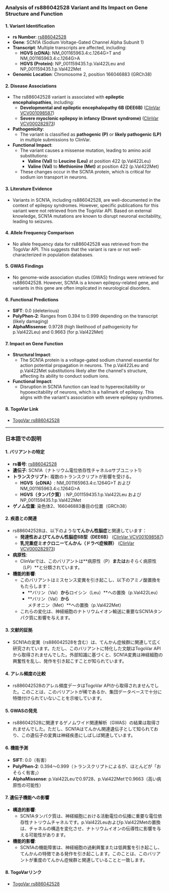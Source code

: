 ### Analysis of rs886042528 Variant and Its Impact on Gene Structure and Function

#### 1. **Variant Identification**
   - **rs Number**: [rs886042528](https://identifiers.org/dbsnp/rs886042528)
   - **Gene**: SCN1A (Sodium Voltage-Gated Channel Alpha Subunit 1)
   - **Transcript**: Multiple transcripts are affected, including:
     - **HGVS (cDNA)**: NM_001165963.4:c.1264G>T and NM_001165963.4:c.1264G>A
     - **HGVS (Protein)**: NP_001159435.1:p.Val422Leu and NP_001159435.1:p.Val422Met
   - **Genomic Location**: Chromosome 2, position 166046883 (GRCh38)

#### 2. **Disease Associations**
   - The rs886042528 variant is associated with **epileptic encephalopathies**, including:
     - **Developmental and epileptic encephalopathy 6B (DEE6B)** ([ClinVar VCV001098587](https://www.ncbi.nlm.nih.gov/clinvar/variation/1098587))
     - **Severe myoclonic epilepsy in infancy (Dravet syndrome)** ([ClinVar VCV000282973](https://www.ncbi.nlm.nih.gov/clinvar/variation/282973))
   - **Pathogenicity**:
     - The variant is classified as **pathogenic (P)** or **likely pathogenic (LP)** in multiple submissions to ClinVar.
   - **Functional Impact**:
     - The variant causes a missense mutation, leading to amino acid substitutions:
       - **Valine (Val)** to **Leucine (Leu)** at position 422 (p.Val422Leu)
       - **Valine (Val)** to **Methionine (Met)** at position 422 (p.Val422Met)
     - These changes occur in the SCN1A protein, which is critical for sodium ion transport in neurons.

#### 3. **Literature Evidence**
   - Variants in SCN1A, including rs886042528, are well-documented in the context of epilepsy syndromes. However, specific publications for this variant were not retrieved from the TogoVar API. Based on external knowledge, SCN1A mutations are known to disrupt neuronal excitability, leading to seizures.

#### 4. **Allele Frequency Comparison**
   - No allele frequency data for rs886042528 was retrieved from the TogoVar API. This suggests that the variant is rare or not well-characterized in population databases.

#### 5. **GWAS Findings**
   - No genome-wide association studies (GWAS) findings were retrieved for rs886042528. However, SCN1A is a known epilepsy-related gene, and variants in this gene are often implicated in neurological disorders.

#### 6. **Functional Predictions**
   - **SIFT**: 0.0 (deleterious)
   - **PolyPhen-2**: Ranges from 0.394 to 0.999 depending on the transcript (likely damaging)
   - **AlphaMissense**: 0.9728 (high likelihood of pathogenicity for p.Val422Leu) and 0.9663 (for p.Val422Met)

#### 7. **Impact on Gene Function**
   - **Structural Impact**:
     - The SCN1A protein is a voltage-gated sodium channel essential for action potential propagation in neurons. The p.Val422Leu and p.Val422Met substitutions likely alter the channel's structure, affecting its ability to conduct sodium ions.
   - **Functional Impact**:
     - Disruption in SCN1A function can lead to hyperexcitability or hypoexcitability of neurons, which is a hallmark of epilepsy. This aligns with the variant's association with severe epilepsy syndromes.

#### 8. **TogoVar Link**
   - [TogoVar rs886042528](https://togovar.org/variant/rs886042528)

---

### 日本語での説明

#### 1. **バリアントの特定**
   - **rs番号**: [rs886042528](https://identifiers.org/dbsnp/rs886042528)
   - **遺伝子**: SCN1A（ナトリウム電位依存性チャネルαサブユニット1）
   - **トランスクリプト**: 複数のトランスクリプトが影響を受ける。
     - **HGVS（cDNA）**: NM_001165963.4:c.1264G>T および NM_001165963.4:c.1264G>A
     - **HGVS（タンパク質）**: NP_001159435.1:p.Val422Leu および NP_001159435.1:p.Val422Met
   - **ゲノム位置**: 染色体2、166046883番目の位置（GRCh38）

#### 2. **疾患との関連**
   - rs886042528は、以下のような**てんかん性脳症**と関連しています：
     - **発達性およびてんかん性脳症6B型（DEE6B）** ([ClinVar VCV001098587](https://www.ncbi.nlm.nih.gov/clinvar/variation/1098587))
     - **乳児重症ミオクロニーてんかん（ドラベ症候群）** ([ClinVar VCV000282973](https://www.ncbi.nlm.nih.gov/clinvar/variation/282973))
   - **病原性**:
     - ClinVarでは、このバリアントは**病原性（P）**または**おそらく病原性（LP）**と分類されています。
   - **機能的影響**:
     - このバリアントはミスセンス変異を引き起こし、以下のアミノ酸置換をもたらします：
       - **バリン（Val）**から**ロイシン（Leu）**への置換（p.Val422Leu）
       - **バリン（Val）**から**メチオニン（Met）**への置換（p.Val422Met）
     - これらの変化は、神経細胞のナトリウムイオン輸送に重要なSCN1Aタンパク質に影響を与えます。

#### 3. **文献的証拠**
   - SCN1Aの変異（rs886042528を含む）は、てんかん症候群に関連して広く研究されています。ただし、このバリアントに特化した文献はTogoVar APIから取得されませんでした。外部知識に基づくと、SCN1A変異は神経細胞の興奮性を乱し、発作を引き起こすことが知られています。

#### 4. **アレル頻度の比較**
   - rs886042528のアレル頻度データはTogoVar APIから取得されませんでした。このことは、このバリアントが稀であるか、集団データベースで十分に特徴付けられていないことを示唆しています。

#### 5. **GWASの発見**
   - rs886042528に関連するゲノムワイド関連解析（GWAS）の結果は取得されませんでした。ただし、SCN1Aはてんかん関連遺伝子として知られており、この遺伝子の変異は神経疾患にしばしば関連しています。

#### 6. **機能予測**
   - **SIFT**: 0.0（有害）
   - **PolyPhen-2**: 0.394～0.999（トランスクリプトによるが、ほとんどが「おそらく有害」）
   - **AlphaMissense**: p.Val422Leuで0.9728、p.Val422Metで0.9663（高い病原性の可能性）

#### 7. **遺伝子機能への影響**
   - **構造的影響**:
     - SCN1Aタンパク質は、神経細胞における活動電位の伝播に重要な電位依存性ナトリウムチャネルです。p.Val422Leuおよびp.Val422Metの置換は、チャネルの構造を変化させ、ナトリウムイオンの伝導性に影響を与える可能性があります。
   - **機能的影響**:
     - SCN1Aの機能障害は、神経細胞の過剰興奮または低興奮を引き起こし、てんかんの特徴である発作を引き起こします。このことは、このバリアントが重度のてんかん症候群と関連していることと一致します。

#### 8. **TogoVarリンク**
   - [TogoVar rs886042528](https://togovar.org/variant/rs886042528)